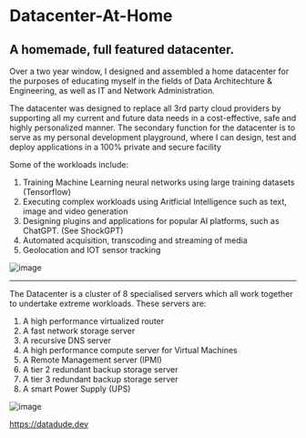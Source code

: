 # Datacenter-At-Home
A homemade, full featured datacenter. 
-------------------------------------------------------------------------------------------------------------------------------------------------------------------------------------------------------------------------------
Over a two year window, I designed and assembled a home datacenter for the purposes of educating myself in the fields of Data Architechture & Engineering, as well as IT and Network Administration.

The datacenter was designed to replace all 3rd party cloud providers by supporting all my current and future data needs in a cost-effective, safe and highly personalized manner. The secondary function for the datacenter is to serve as my personal development playground, where I can design, test and deploy applications in a 100% private and secure facility

Some of the workloads include: 

1. Training Machine Learning neural networks using large training datasets (Tensorflow)
2. Executing complex workloads using Aritficial Intelligence such as text, image and video generation
3. Designing plugins and applications for popular AI platforms, such as ChatGPT. (See ShockGPT)
4. Automated acquisition, transcoding and streaming of media
5. Geolocation and IOT sensor tracking

![image](https://github.com/DatadudeDev/Datacenter-At-Home/assets/132722687/ee968312-9df4-4e63-b0f2-8df36ec005f8)

-------------------------------------------------------------------------------------------------------------------------------------------------------------------------------------------------------------------------------

The Datacenter is a cluster of 8 specialised servers which all work together to undertake extreme workloads. These servers are: 

1. A high performance virtualized router
2. A fast network storage server
3. A recursive DNS server
4. A high performance compute server for Virtual Machines
5. A Remote Management server (IPMI) 
6. A tier 2 redundant backup storage server
7. A tier 3 redundant backup storage server
8. A smart Power Supply (UPS)

![image](https://github.com/DatadudeDev/Datacenter-At-Home/assets/132722687/c400d7f4-0b97-4467-90c8-eb86d6de7620)


https://datadude.dev
